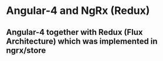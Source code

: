 # Angular-4 and NgRx (Redux)

## Angular-4 together with Redux (Flux Architecture) which was implemented in ngrx/store

